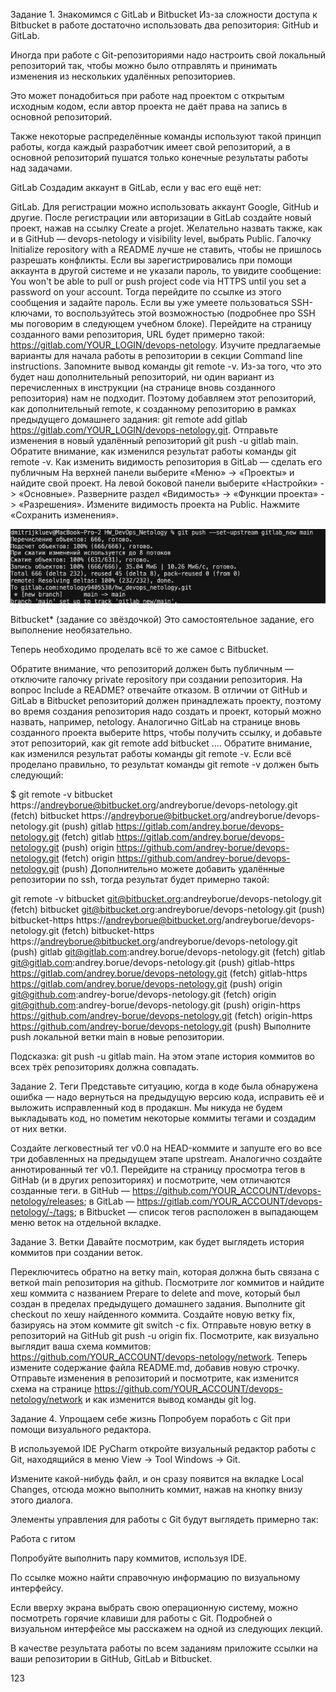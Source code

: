 Задание 1. Знакомимся с GitLab и Bitbucket
Из-за сложности доступа к Bitbucket в работе достаточно использовать два репозитория: GitHub и GitLab.

Иногда при работе с Git-репозиториями надо настроить свой локальный репозиторий так, чтобы можно было отправлять и принимать изменения из нескольких удалённых репозиториев.

Это может понадобиться при работе над проектом с открытым исходным кодом, если автор проекта не даёт права на запись в основной репозиторий.

Также некоторые распределённые команды используют такой принцип работы, когда каждый разработчик имеет свой репозиторий, а в основной репозиторий пушатся только конечные результаты работы над задачами.

GitLab
Создадим аккаунт в GitLab, если у вас его ещё нет:

GitLab. Для регистрации можно использовать аккаунт Google, GitHub и другие.
После регистрации или авторизации в GitLab создайте новый проект, нажав на ссылку Create a projet. Желательно назвать также, как и в GitHub — devops-netology и visibility level, выбрать Public.
Галочку Initialize repository with a README лучше не ставить, чтобы не пришлось разрешать конфликты.
Если вы зарегистрировались при помощи аккаунта в другой системе и не указали пароль, то увидите сообщение: You won't be able to pull or push project code via HTTPS until you set a password on your account. Тогда перейдите по ссылке из этого сообщения и задайте пароль. Если вы уже умеете пользоваться SSH-ключами, то воспользуйтесь этой возможностью (подробнее про SSH мы поговорим в следующем учебном блоке).
Перейдите на страницу созданного вами репозитория, URL будет примерно такой: https://gitlab.com/YOUR_LOGIN/devops-netology. Изучите предлагаемые варианты для начала работы в репозитории в секции Command line instructions.
Запомните вывод команды git remote -v.
Из-за того, что это будет наш дополнительный репозиторий, ни один вариант из перечисленных в инструкции (на странице вновь созданного репозитория) нам не подходит. Поэтому добавляем этот репозиторий, как дополнительный remote, к созданному репозиторию в рамках предыдущего домашнего задания: git remote add gitlab https://gitlab.com/YOUR_LOGIN/devops-netology.git.
Отправьте изменения в новый удалённый репозиторий git push -u gitlab main.
Обратите внимание, как изменился результат работы команды git remote -v.
Как изменить видимость репозитория в GitLab — сделать его публичным
На верхней панели выберите «Меню» -> «Проекты» и найдите свой проект.
На левой боковой панели выберите «Настройки» -> «Основные».
Разверните раздел «Видимость» -> «Функции проекта» -> «Разрешения».
Измените видимость проекта на Public.
Нажмите «Сохранить изменения».

![Task1](https://github.com/DmitriyKly/HW_DevOps_Netology/blob/GitHub_Netology_Devops/%D0%9E%D1%81%D0%BD%D0%BE%D0%B2%D1%8B%20Git/Screen/Task1.png)

Bitbucket* (задание со звёздочкой)
Это самостоятельное задание, его выполнение необязательно.

Теперь необходимо проделать всё то же самое с Bitbucket.

Обратите внимание, что репозиторий должен быть публичным — отключите галочку private repository при создании репозитория.
На вопрос Include a README? отвечайте отказом.
В отличии от GitHub и GitLab в Bitbucket репозиторий должен принадлежать проекту, поэтому во время создания репозитория надо создать и проект, который можно назвать, например, netology.
Аналогично GitLab на странице вновь созданного проекта выберите https, чтобы получить ссылку, и добавьте этот репозиторий, как git remote add bitbucket ....
Обратите внимание, как изменился результат работы команды git remote -v.
Если всё проделано правильно, то результат команды git remote -v должен быть следующий:

$ git remote -v
bitbucket https://andreyborue@bitbucket.org/andreyborue/devops-netology.git (fetch)
bitbucket https://andreyborue@bitbucket.org/andreyborue/devops-netology.git (push)
gitlab	  https://gitlab.com/andrey.borue/devops-netology.git (fetch)
gitlab	  https://gitlab.com/andrey.borue/devops-netology.git (push)
origin	  https://github.com/andrey-borue/devops-netology.git (fetch)
origin	  https://github.com/andrey-borue/devops-netology.git (push)
Дополнительно можете добавить удалённые репозитории по ssh, тогда результат будет примерно такой:

git remote -v
bitbucket	git@bitbucket.org:andreyborue/devops-netology.git (fetch)
bitbucket	git@bitbucket.org:andreyborue/devops-netology.git (push)
bitbucket-https	https://andreyborue@bitbucket.org/andreyborue/devops-netology.git (fetch)
bitbucket-https	https://andreyborue@bitbucket.org/andreyborue/devops-netology.git (push)
gitlab	git@gitlab.com:andrey.borue/devops-netology.git (fetch)
gitlab	git@gitlab.com:andrey.borue/devops-netology.git (push)
gitlab-https	https://gitlab.com/andrey.borue/devops-netology.git (fetch)
gitlab-https	https://gitlab.com/andrey.borue/devops-netology.git (push)
origin	git@github.com:andrey-borue/devops-netology.git (fetch)
origin	git@github.com:andrey-borue/devops-netology.git (push)
origin-https	https://github.com/andrey-borue/devops-netology.git (fetch)
origin-https	https://github.com/andrey-borue/devops-netology.git (push)
Выполните push локальной ветки main в новые репозитории.

Подсказка: git push -u gitlab main. На этом этапе история коммитов во всех трёх репозиториях должна совпадать.

Задание 2. Теги
Представьте ситуацию, когда в коде была обнаружена ошибка — надо вернуться на предыдущую версию кода, исправить её и выложить исправленный код в продакшн. Мы никуда не будем выкладывать код, но пометим некоторые коммиты тегами и создадим от них ветки.

Создайте легковестный тег v0.0 на HEAD-коммите и запуште его во все три добавленных на предыдущем этапе upstream.
Аналогично создайте аннотированный тег v0.1.
Перейдите на страницу просмотра тегов в GitHab (и в других репозиториях) и посмотрите, чем отличаются созданные теги.
в GitHub — https://github.com/YOUR_ACCOUNT/devops-netology/releases;
в GitLab — https://gitlab.com/YOUR_ACCOUNT/devops-netology/-/tags;
в Bitbucket — список тегов расположен в выпадающем меню веток на отдельной вкладке.


Задание 3. Ветки
Давайте посмотрим, как будет выглядеть история коммитов при создании веток.

Переключитесь обратно на ветку main, которая должна быть связана с веткой main репозитория на github.
Посмотрите лог коммитов и найдите хеш коммита с названием Prepare to delete and move, который был создан в пределах предыдущего домашнего задания.
Выполните git checkout по хешу найденного коммита.
Создайте новую ветку fix, базируясь на этом коммите git switch -c fix.
Отправьте новую ветку в репозиторий на GitHub git push -u origin fix.
Посмотрите, как визуально выглядит ваша схема коммитов: https://github.com/YOUR_ACCOUNT/devops-netology/network.
Теперь измените содержание файла README.md, добавив новую строчку.
Отправьте изменения в репозиторий и посмотрите, как изменится схема на странице https://github.com/YOUR_ACCOUNT/devops-netology/network и как изменится вывод команды git log.


Задание 4. Упрощаем себе жизнь
Попробуем поработь с Git при помощи визуального редактора.

В используемой IDE PyCharm откройте визуальный редактор работы с Git, находящийся в меню View -> Tool Windows -> Git.

Измените какой-нибудь файл, и он сразу появится на вкладке Local Changes, отсюда можно выполнить коммит, нажав на кнопку внизу этого диалога.

Элементы управления для работы с Git будут выглядеть примерно так:

Работа с гитом

Попробуйте выполнить пару коммитов, используя IDE.

По ссылке можно найти справочную информацию по визуальному интерфейсу.

Если вверху экрана выбрать свою операционную систему, можно посмотреть горячие клавиши для работы с Git. Подробней о визуальном интерфейсе мы расскажем на одной из следующих лекций.

В качестве результата работы по всем заданиям приложите ссылки на ваши репозитории в GitHub, GitLab и Bitbucket.

123